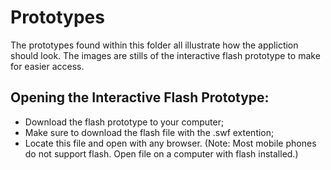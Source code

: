 # Prototypes
The prototypes found within this folder all illustrate how the appliction should look. The images are stills of the interactive flash prototype to make for easier access.

## Opening the Interactive Flash Prototype:
* Download the flash prototype to your computer;
* Make sure to download the flash file with the .swf extention;
* Locate this file and open with any browser.
(Note: Most mobile phones do not support flash. Open file on a computer with flash installed.)
